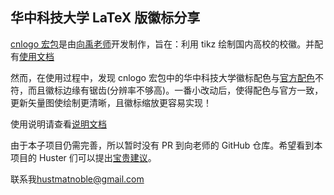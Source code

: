 ## 华中科技大学 LaTeX 版徽标分享

[cnlogo 宏包](https://github.com/yuxtech/cnlog)是由[向禹老师](https://yuxtech.github.io/)开发制作，旨在：利用 tikz 绘制国内高校的校徽。并配有[使用文档](https://github.com/yuxtech/cnlogo/blob/master/ceshi.pdf)

然而，在使用过程中，发现 cnlogo 宏包中的华中科技大学徽标配色与[官方配色](https://imgkr.cn-bj.ufileos.com/db848d98-3260-44a4-84c3-c6fbe1e7914a.png)不符，而且徽标边缘有锯齿(分辨率不够高)。一番小改动后，使得配色与官方一致，更新矢量图使绘制更清晰，且徽标缩放更容易实现！

使用说明请查看[说明文档]()

由于本子项目仍需完善，所以暂时没有 PR 到向老师的 GitHub 仓库。希望看到本项目的 Huster 们可以提出[宝贵建议]()。

联系我[hustmatnoble@gmail.com](mailto:hustmatnoble@gmail.com)
